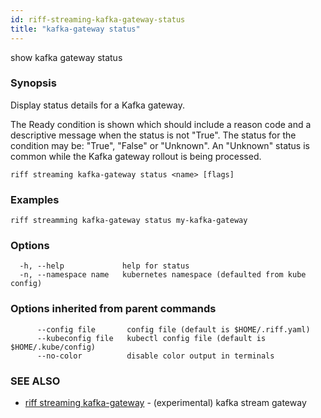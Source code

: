 ```yaml
---
id: riff-streaming-kafka-gateway-status
title: "kafka-gateway status"
---
```

show kafka gateway status

### Synopsis

Display status details for a Kafka gateway.

The Ready condition is shown which should include a reason code and a
descriptive message when the status is not "True". The status for the condition
may be: "True", "False" or "Unknown". An "Unknown" status is common while the
Kafka gateway rollout is being processed.

```
riff streaming kafka-gateway status <name> [flags]
```

### Examples

```
riff streamming kafka-gateway status my-kafka-gateway
```

### Options

```
  -h, --help             help for status
  -n, --namespace name   kubernetes namespace (defaulted from kube config)
```

### Options inherited from parent commands

```
      --config file       config file (default is $HOME/.riff.yaml)
      --kubeconfig file   kubectl config file (default is $HOME/.kube/config)
      --no-color          disable color output in terminals
```

### SEE ALSO

* [riff streaming kafka-gateway](riff_streaming_kafka-gateway.md)	 - (experimental) kafka stream gateway

